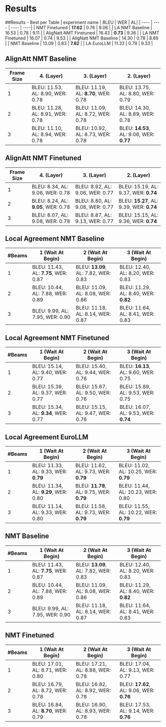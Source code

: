 # Results

##Results - Best per Table
 | experiment name | BLEU | WER | AL|
 | ---- | ---- | ---- | ----|
| NMT Finetuned | **17.62** | 0.76 | 9.06 | 
| LA NMT Baseline | 16.53 | 0.78 | 9.11 | 
| AligNatt NMT Finetuned | 16.43 | **0.73** | 9.36 | 
| LA NMT Finetuned | 16.07 | 0.74 | 9.53 | 
| AligNatt NMT Baseline | 14.30 | 0.78 | 8.89 | 
| NMT Baseline | 13.09 | 0.83 | **7.82** | 
| LA EuroLLM | 11.33 | 0.79 | 9.33 | 

## AlignAtt NMT Baseline

| Frame Size |4. (Layer)|3. (Layer)|2. (Layer)|
|----|----|----|----|
| 1 | BLEU: 11.53, AL: 8.90, WER: 0.78 | BLEU: 11.19, AL: **8.70**, WER: 0.78 | BLEU: 13.75, AL: 8.80, WER: 0.79 |
| 2 | BLEU: 11.28, AL: 8.91, WER: 0.78 | BLEU: 11.09, AL: 8.72, WER: 0.78 | BLEU: 14.30, AL: 8.89, WER: 0.78 |
| 3 | BLEU: 11.10, AL: 8.94, WER: 0.78 | BLEU: 10.92, AL: 8.73, WER: 0.78 | BLEU: **14.53**, AL: 9.06, WER: **0.77** |

## AlignAtt NMT Finetuned

| Frame Size |4. (Layer)|3. (Layer)|2. (Layer)|
|----|----|----|----|
| 1 | BLEU: 8.34, AL: 9.06, WER: 0.78 | BLEU: 8.92, AL: 9.06, WER: 0.77 | BLEU: 15.19, AL: 9.37, WER: **0.74** |
| 2 | BLEU: 8.24, AL: **9.05**, WER: 0.78 | BLEU: 8.80, AL: 9.08, WER: 0.77 | BLEU: **15.27**, AL: 9.39, WER: **0.74** |
| 3 | BLEU: 8.07, AL: 9.08, WER: 0.78 | BLEU: 8.87, AL: 9.13, WER: 0.77 | BLEU: 15.15, AL: 9.36, WER: **0.74** |

## Local Agreement NMT Baseline

| #Beams |1 (Wait At Begin)|2 (Wait At Begin)|3 (Wait At Begin)|
|----|----|----|----|
| 1 | BLEU: 11.43, AL: **7.75**, WER: 0.87 | BLEU: **13.09**, AL: 7.82, WER: 0.83 | BLEU: 12.40, AL: 8.20, WER: 0.83 |
| 2 | BLEU: 10.44, AL: 7.88, WER: 0.89 | BLEU: 11.09, AL: 8.08, WER: 0.86 | BLEU: 11.29, AL: 8.40, WER: **0.82** |
| 3 | BLEU: 9.99, AL: 7.95, WER: 0.90 | BLEU: 11.18, AL: 8.14, WER: 0.87 | BLEU: 11.64, AL: 8.41, WER: 0.83 |

## Local Agreement NMT Finetuned

| #Beams |1 (Wait At Begin)|2 (Wait At Begin)|3 (Wait At Begin)|
|----|----|----|----|
| 1 | BLEU: 15.14, AL: 9.40, WER: 0.77 | BLEU: 15.40, AL: 9.44, WER: 0.76 | BLEU: **16.13**, AL: 9.60, WER: 0.75 |
| 2 | BLEU: 15.39, AL: 9.37, WER: 0.77 | BLEU: 15.67, AL: 9.50, WER: 0.76 | BLEU: 15.89, AL: 9.53, WER: 0.75 |
| 3 | BLEU: 15.34, AL: **9.34**, WER: 0.77 | BLEU: 15.15, AL: 9.47, WER: 0.76 | BLEU: 16.07, AL: 9.53, WER: **0.74** |

## Local Agreement EuroLLM

| #Beams |1 (Wait At Begin)|2 (Wait At Begin)|3 (Wait At Begin)|
|----|----|----|----|
| 1 | BLEU: 11.33, AL: 9.33, WER: **0.79** | BLEU: 11.62, AL: 9.73, WER: **0.79** | BLEU: 11.02, AL: 10.25, WER: **0.79** |
| 2 | BLEU: 11.34, AL: **9.29**, WER: 0.80 | BLEU: **11.78**, AL: 9.75, WER: **0.79** | BLEU: 11.44, AL: 10.23, WER: 0.80 |
| 3 | BLEU: 11.14, AL: 9.33, WER: 0.80 | BLEU: 11.58, AL: 9.73, WER: **0.79** | BLEU: 11.55, AL: 10.22, WER: **0.79** |

## NMT Baseline

| #Beams |1 (Wait At Begin)|2 (Wait At Begin)|3 (Wait At Begin)|
|----|----|----|----|
| 1 | BLEU: 11.43, AL: **7.75**, WER: 0.87 | BLEU: **13.09**, AL: 7.82, WER: 0.83 | BLEU: 12.40, AL: 8.20, WER: 0.83 |
| 2 | BLEU: 10.44, AL: 7.88, WER: 0.89 | BLEU: 11.09, AL: 8.08, WER: 0.86 | BLEU: 11.29, AL: 8.40, WER: **0.82** |
| 3 | BLEU: 9.99, AL: 7.95, WER: 0.90 | BLEU: 11.18, AL: 8.14, WER: 0.87 | BLEU: 11.64, AL: 8.41, WER: 0.83 |

## NMT Finetuned

| #Beams |1 (Wait At Begin)|2 (Wait At Begin)|3 (Wait At Begin)|
|----|----|----|----|
| 1 | BLEU: 17.01, AL: 8.71, WER: 0.80 | BLEU: 17.21, AL: 8.88, WER: 0.78 | BLEU: 17.04, AL: 9.13, WER: 0.77 |
| 2 | BLEU: 16.79, AL: 8.72, WER: 0.78 | BLEU: 16.82, AL: 8.92, WER: 0.78 | BLEU: **17.62**, AL: 9.06, WER: **0.76** |
| 3 | BLEU: 16.84, AL: **8.70**, WER: 0.79 | BLEU: 16.90, AL: 8.93, WER: 0.78 | BLEU: 17.53, AL: 9.14, WER: **0.76** |
